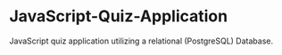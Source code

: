 # JavaScript-Quiz-Application
JavaScript quiz application utilizing a relational (PostgreSQL) Database. 
